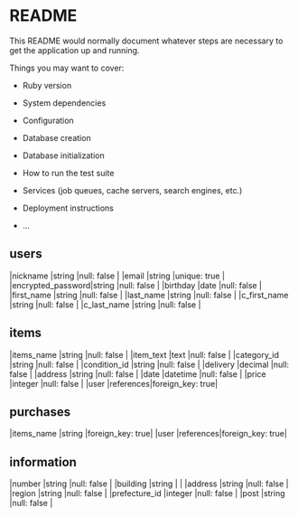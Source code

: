 # README

This README would normally document whatever steps are necessary to get the
application up and running.

Things you may want to cover:

* Ruby version

* System dependencies

* Configuration

* Database creation

* Database initialization

* How to run the test suite

* Services (job queues, cache servers, search engines, etc.)

* Deployment instructions

* ...




## users

|nickname          |string    |null: false      |
|email             |string    |unique: true     |
|encrypted_password|string    |null: false      |
|birthday          |date      |null: false      |
|first_name        |string    |null: false      |
|last_name         |string    |null: false      |
|c_first_name      |string    |null: false      |
|c_last_name       |string    |null: false      |

## items 

|items_name        |string    |null: false      |
|item_text         |text      |null: false      |
|category_id       |string    |null: false      |
|condition_id      |string    |null: false      |
|delivery          |decimal   |null: false      |
|address           |string    |null: false      |
|date              |datetime  |null: false      |
|price             |integer   |null: false      |
|user              |references|foreign_key: true|

## purchases
|items_name        |string    |foreign_key: true|
|user              |references|foreign_key: true|

## information
|number            |string    |null: false      |
|building          |string    |                 |
|address           |string    |null: false      |
|region            |string    |null: false      |
|prefecture_id     |integer   |null: false      |
|post              |string    |null: false      |